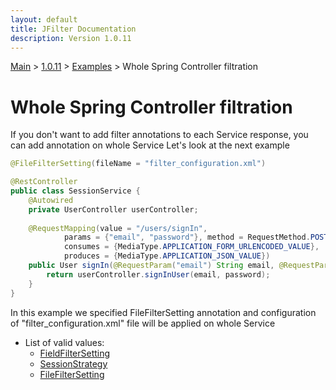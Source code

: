```yaml
---
layout: default
title: JFilter Documentation
description: Version 1.0.11
---
```


[Main](../../../index.MD) > [1.0.11](../../index.MD) >  [Examples](../index.MD) > Whole Spring Controller filtration

# Whole Spring Controller filtration
If you don't want to add filter annotations to each Service response, you can add annotation on whole Service
Let's look at the next example

```java
@FileFilterSetting(fileName = "filter_configuration.xml")

@RestController
public class SessionService {
    @Autowired
    private UserController userController;  
    
    @RequestMapping(value = "/users/signIn",
            params = {"email", "password"}, method = RequestMethod.POST,
            consumes = {MediaType.APPLICATION_FORM_URLENCODED_VALUE},
            produces = {MediaType.APPLICATION_JSON_VALUE})            
    public User signIn(@RequestParam("email") String email, @RequestParam("password") String password) {
        return userController.signInUser(email, password);
    }
}
```

In this example we specified FileFilterSetting annotation and configuration of "filter_configuration.xml" file will be applied on whole Service

* List of valid values: 
  * [FieldFilterSetting](../filter-field/index.MD)
  * [SessionStrategy](../filter-strategy/index.MD) 
  * [FileFilterSetting](../filter-file/index.MD)




